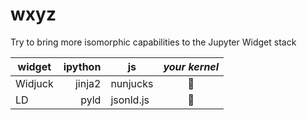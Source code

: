 # wxyz

Try to bring more isomorphic capabilities to the Jupyter Widget stack

| widget  | ipython | js        | _your kernel_ |
| ------- | ------: | --------- | :-----------: |
| Widjuck |  jinja2 | nunjucks  |      🙏       |
| LD      |    pyld | jsonld.js |      🙏       |
